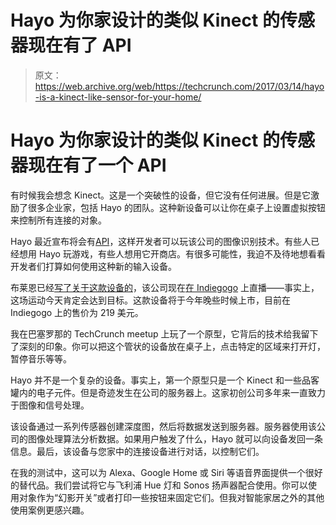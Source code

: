 # Hayo 为你家设计的类似 Kinect 的传感器现在有了 API 

> 原文：<https://web.archive.org/web/https://techcrunch.com/2017/03/14/hayo-is-a-kinect-like-sensor-for-your-home/>

# Hayo 为你家设计的类似 Kinect 的传感器现在有了一个 API

有时候我会想念 Kinect。这是一个突破性的设备，但它没有任何进展。但是它激励了很多企业家，包括 Hayo 的团队。这种新设备可以让你在桌子上设置虚拟按钮来控制所有连接的对象。

Hayo 最近宣布将会有[API](https://web.archive.org/web/20230315095316/http://hayo.io/developer)，这样开发者可以玩该公司的图像识别技术。有些人已经想用 Hayo 玩游戏，有些人想用它开商店。有很多可能性，我迫不及待地想看看开发者们打算如何使用这种新的输入设备。

布莱恩已经[写了关于这款设备的](https://web.archive.org/web/20230315095316/https://techcrunch.com/2017/02/08/hayo-indiegogo/)，该公司现在[在 Indiegogo](https://web.archive.org/web/20230315095316/https://www.indiegogo.com/projects/hayo-create-virtual-remote-controls-for-your-home#/) 上直播——事实上，这场运动今天肯定会达到目标。这款设备将于今年晚些时候上市，目前在 Indiegogo 上的售价为 219 美元。

我在巴塞罗那的 TechCrunch meetup 上玩了一个原型，它背后的技术给我留下了深刻的印象。你可以把这个管状的设备放在桌子上，点击特定的区域来打开灯，暂停音乐等等。

Hayo 并不是一个复杂的设备。事实上，第一个原型只是一个 Kinect 和一些品客罐内的电子元件。但是奇迹发生在公司的服务器上。这家初创公司多年来一直致力于图像和信号处理。

该设备通过一系列传感器创建深度图，然后将数据发送到服务器。服务器使用该公司的图像处理算法分析数据。如果用户触发了什么，Hayo 就可以向设备发回一条信息。最后，该设备与您家中的连接设备进行对话，以控制它们。

在我的测试中，这可以为 Alexa、Google Home 或 Siri 等语音界面提供一个很好的替代品。我们尝试将它与飞利浦 Hue 灯和 Sonos 扬声器配合使用。你可以使用对象作为“幻影开关”或者打印一些按钮来固定它们。但我对智能家居之外的其他使用案例更感兴趣。